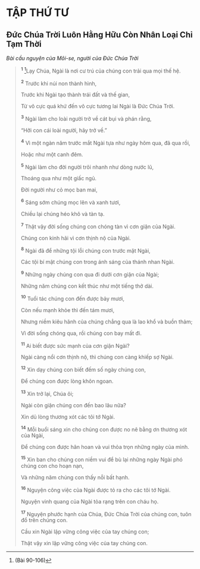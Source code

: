 # TẬP THỨ TƯ

## Ðức Chúa Trời Luôn Hằng Hữu Còn Nhân Loại Chỉ Tạm Thời

_Bài cầu nguyện của Môi-se, người của Ðức Chúa Trời_

> <sup><b>1</b></sup> [^1@-4fc490da-6884-42d7-9ddb-23cdfc40b6e8]Lạy Chúa, Ngài là nơi cư trú của chúng con trải qua mọi thế hệ.
>
> <sup><b>2</b></sup> Trước khi núi non thành hình,
>
> Trước khi Ngài tạo thành trái đất và thế gian,
>
> Từ vô cực quá khứ đến vô cực tương lai Ngài là Ðức Chúa Trời.
>
> <sup><b>3</b></sup> Ngài làm cho loài người trở về cát bụi và phán rằng,
>
> “Hỡi con cái loài người, hãy trở về.”
>
> <sup><b>4</b></sup> Vì một ngàn năm trước mắt Ngài tựa như ngày hôm qua, đã qua rồi,
>
> Hoặc như một canh đêm.
>
> <sup><b>5</b></sup> Ngài làm cho đời người trôi nhanh như dòng nước lũ,
>
> Thoáng qua như một giấc ngủ.
>
> Ðời người như cỏ mọc ban mai,
>
> <sup><b>6</b></sup> Sáng sớm chúng mọc lên và xanh tươi,
>
> Chiều lại chúng héo khô và tàn tạ.
>
> <sup><b>7</b></sup> Thật vậy đời sống chúng con chóng tàn vì cơn giận của Ngài.
>
> Chúng con kinh hãi vì cơn thịnh nộ của Ngài.
>
> <sup><b>8</b></sup> Ngài đã để những tội lỗi chúng con trước mặt Ngài,
>
> Các tội bí mật chúng con trong ánh sáng của thánh nhan Ngài.
>
> <sup><b>9</b></sup> Những ngày chúng con qua đi dưới cơn giận của Ngài;
>
> Những năm chúng con kết thúc như một tiếng thở dài.
>
> <sup><b>10</b></sup> Tuổi tác chúng con đến được bảy mươi,
>
> Còn nếu mạnh khỏe thì đến tám mươi,
>
> Nhưng niềm kiêu hãnh của chúng chẳng qua là lao khổ và buồn thảm;
>
> Vì đời sống chóng qua, rồi chúng con bay mất đi.
>
> <sup><b>11</b></sup> Ai biết được sức mạnh của cơn giận Ngài?
>
> Ngài càng nổi cơn thịnh nộ, thì chúng con càng khiếp sợ Ngài.
>
> <sup><b>12</b></sup> Xin dạy chúng con biết đếm số ngày chúng con,
>
> Để chúng con được lòng khôn ngoan.
>
> <sup><b>13</b></sup> Xin trở lại, Chúa ôi;
>
> Ngài còn giận chúng con đến bao lâu nữa?
>
> Xin dủ lòng thương xót các tôi tớ Ngài.
>
> <sup><b>14</b></sup> Mỗi buổi sáng xin cho chúng con được no nê bằng ơn thương xót của Ngài,
>
> Ðể chúng con được hân hoan và vui thỏa trọn những ngày của mình.
>
> <sup><b>15</b></sup> Xin ban cho chúng con niềm vui để bù lại những ngày Ngài phó chúng con cho hoạn nạn,
>
> Và những năm chúng con thấy nỗi bất hạnh.
>
> <sup><b>16</b></sup> Nguyện công việc của Ngài được tỏ ra cho các tôi tớ Ngài.
>
> Nguyện vinh quang của Ngài tỏa rạng trên con cháu họ.
>
> <sup><b>17</b></sup> Nguyện phước hạnh của Chúa, Ðức Chúa Trời của chúng con, tuôn đổ trên chúng con.
>
> Cầu xin Ngài lập vững công việc của tay chúng con;
>
> Thật vậy xin lập vững công việc của tay chúng con.

[^1@-4fc490da-6884-42d7-9ddb-23cdfc40b6e8]: (Bài 90-106)
